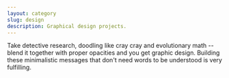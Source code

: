 ```yaml
---
layout: category
slug: design
description: Graphical design projects.
---
```


Take detective research, doodling like cray cray and evolutionary math -- blend it together with proper opacities and you get graphic design. Building these minimalistic messages that don't need words to be understood is very fulfilling.
